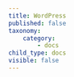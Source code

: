 ```yaml
---
title: WordPress
published: false
taxonomy:
    category:
        - docs
child_type: docs
visible: false
---
```


